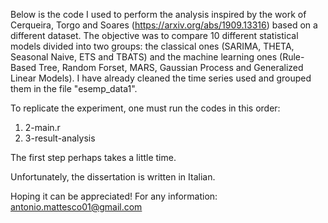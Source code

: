 Below is the code I used to perform the analysis inspired by the work of Cerqueira, Torgo and Soares (https://arxiv.org/abs/1909.13316) based on a different dataset. The objective was to compare 10 different statistical models divided into two groups: the classical ones (SARIMA, THETA, Seasonal Naive, ETS and TBATS) and the machine learning ones (Rule-Based Tree, Random Forset, MARS, Gaussian Process and Generalized Linear Models). 
I have already cleaned the time series used and grouped them in the file "esemp_data1".

To replicate the experiment, one must run the codes in this order:
1) 2-main.r
2) 3-result-analysis

The first step perhaps takes a little time.

Unfortunately, the dissertation is written in Italian.

Hoping it can be appreciated!
For any information: antonio.mattesco01@gmail.com

